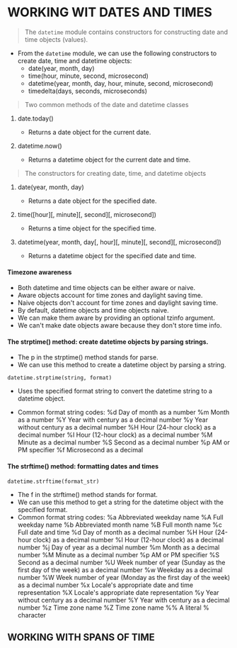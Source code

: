 # WORKING WIT DATES AND TIMES
> The `datetime` module contains constructors for constructing date and time objects (values).

- From the `datetime` module, we can use the following constructors to create date, time and datetime objects:
    - date(year, month, day)
    - time(hour, minute, second, microsecond)
    - datetime(year, month, day, hour, minute, second, microsecond)
    - timedelta(days, seconds, microseconds)


> Two common methods of the date and datetime classes

1. date.today()
    - Returns a date object for the current date.

2. datetime.now()
    - Returns a datetime object for the current date and time.


> The constructors for creating date, time, and datetime objects

1. date(year, month, day)
    - Returns a date object for the specified date.

2. time([hour][, minute][, second][, microsecond])
    - Returns a time object for the specified time.

3. datetime(year, month, day[, hour][, minute][, second][, microsecond])
    - Returns a datetime object for the specified date and time.


#### Timezone awareness
- Both datetime and time objects can be either aware or naive.
- Aware objects account for time zones and daylight saving time.
- Naive objects don't account for time zones and daylight saving time.
- By default, datetime objects and time objects naive.
- We can make them aware by providing an optional tzinfo argument.
- We can't make date objects aware because they don't store time info.


#### The strptime() method: create datetime objects by parsing strings.
- The p in the strptime() method stands for parse.
- We can use this method to create a datetime object by parsing a string.

```
datetime.strptime(string, format)
```

- Uses the specified format string to convert the datetime string to a datetime object.

- Common format string codes:
    %d  Day of month as a number
    %m  Month as a number
    %Y  Year with century as a decimal number
    %y  Year without century as a decimal number
    %H  Hour (24-hour clock) as a decimal number
    %I  Hour (12-hour clock) as a decimal number
    %M  Minute as a decimal number
    %S  Second as a decimal number
    %p  AM or PM specifier
    %f  Microsecond as a decimal


#### The strftime() method: formatting dates and times

```
datetime.strftime(format_str)
```
- The f in the strftime() method stands for format.
- We can use this method to get a string for the datetime object with the specified format.
- Common format string codes:
    %a  Abbreviated weekday name
    %A  Full weekday name
    %b  Abbreviated month name
    %B  Full month name
    %c  Full date and time
    %d  Day of month as a decimal number
    %H  Hour (24-hour clock) as a decimal number
    %I  Hour (12-hour clock) as a decimal number
    %j  Day of year as a decimal number
    %m  Month as a decimal number
    %M  Minute as a decimal number
    %p  AM or PM specifier
    %S  Second as a decimal number
    %U  Week number of year (Sunday as the first day of the week) as a decimal number
    %w  Weekday as a decimal number
    %W  Week number of year (Monday as the first day of the week) as a decimal number
    %x  Locale's appropriate date and time representation
    %X  Locale's appropriate date representation
    %y  Year without century as a decimal number
    %Y  Year with century as a decimal number
    %z  Time zone name
    %Z  Time zone name
    %%  A literal % character


## WORKING WITH SPANS OF TIME